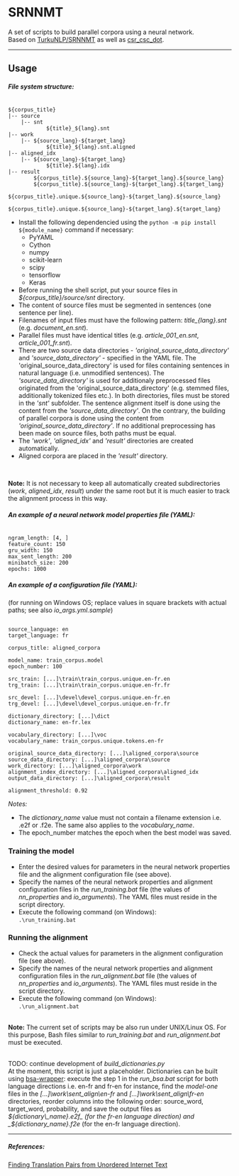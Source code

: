 # SRNNMT
A set of scripts to build parallel corpora using a neural network.<br>
Based on [TurkuNLP/SRNNMT](https://github.com/TurkuNLP/SRNNMT) as well as [csr_csc_dot](https://github.com/fginter/csr_csc_dot).
<hr>

## Usage
##### File system structure:
<pre><code>
${corpus_title}
|-- source
    |-- snt
            ${title}_${lang}.snt
|-- work
    |-- ${source_lang}-${target_lang}
            ${title}_${lang}.snt.aligned
|-- aligned_idx
    |-- ${source_lang}-${target_lang}
            ${title}.${lang}.idx
|-- result
        ${corpus_title}.${source_lang}-${target_lang}.${source_lang}
        ${corpus_title}.${source_lang}-${target_lang}.${target_lang}
        ${corpus_title}.unique.${source_lang}-${target_lang}.${source_lang}
        ${corpus_title}.unique.${source_lang}-${target_lang}.${target_lang}
</code></pre>

* Install the following dependencied using the `python -m pip install ${module_name}` command if necessary:
  * PyYAML
  * Cython
  * numpy
  * scikit-learn
  * scipy
  * tensorflow
  * Keras
* Before running the shell script, put your source files in _${corpus\_title}/source/snt_ directory.
* The content of source files must be segmented in sentences (one sentence per line).
* Filenames of input files must have the following pattern: _${title}\_${lang}.snt_ (e.g. _document\_en.snt_).
* Parallel files must have identical titles (e.g. _article\_001\_en.snt_, _article\_001\_fr.snt_).
* There are two source data directories - _'original_source_data_directory'_ and _'source_data_directory'_ - specified in the YAML file.
The 'original_source_data_directory' is used for files containing sentences in natural language (i.e. unmodified sentences).
The _'source_data_directory'_ is used for additionaly preprocessed files originated from the 'original_source_data_directory'
(e.g. stemmed files, additionally tokenized files etc.).
In both directories, files must be stored in the _'snt'_ subfolder.
The sentence alignment itself is done using the content from the _'source_data_directory'_.
On the contrary, the building of parallel corpora is done using the content from _'original_source_data_directory'_.
If no additional preprocessing has been made on source files, both paths must be equal.
* The _'work'_, _'aligned_idx'_ and _'result'_ directories are created automatically.
* Aligned corpora are placed in the _'result'_ directory.
<br>

__Note:__ It is not necessary to keep all automatically created subdirectories (_work_, _aligned_idx_, _result_) under
the same root but it is much easier to track the alignment process in this way.

##### An example of a neural network model properties file (YAML):
<pre><code>
ngram_length: [4, ]
feature_count: 150
gru_width: 150
max_sent_length: 200
minibatch_size: 200
epochs: 1000
</code></pre>

##### An example of a configuration file (YAML):
(for running on Windows OS; replace values in square brackets with actual paths; see also _io\_args.yml.sample_)
<pre><code>
source_language: en
target_language: fr

corpus_title: aligned_corpora

model_name: train_corpus.model
epoch_number: 100

src_train: [...]\train\train_corpus.unique.en-fr.en
trg_train: [...]\train\train_corpus.unique.en-fr.fr

src_devel: [...]\devel\devel_corpus.unique.en-fr.en
trg_devel: [...]\devel\devel_corpus.unique.en-fr.fr

dictionary_directory: [...]\dict
dictionary_name: en-fr.lex

vocabulary_directory: [...]\voc
vocabulary_name: train_corpus.unique.tokens.en-fr

original_source_data_directory: [...]\aligned_corpora\source
source_data_directory: [...]\aligned_corpora\source
work_directory: [...]\aligned_corpora\work
alignment_index_directory: [...]\aligned_corpora\aligned_idx
output_data_directory: [...]\aligned_corpora\result

alignment_threshold: 0.92
</code></pre>

_Notes:_
* The _dictionary\_name_ value must not contain a filename extension i.e. .e2f or .f2e.
The same also applies to the _vocabulary\_name_.
* The epoch_number matches the epoch when the best model was saved.

### Training the model
* Enter the desired values for parameters in the neural network properties file and the alignment configuration file (see above).
* Specify the names of the neural network properties and alignment configuration files in the _run\_training.bat_ file
(the values of _nn_properties_ and _io_arguments_). The YAML files must reside in the script directory.
* Execute the following command (on Windows):<br>
`.\run_training.bat`

### Running the alignment
* Check the actual values for parameters in the alignment configuration file (see above).
* Specify the names of the neural network properties and alignment configuration files in the _run\_alignment.bat_ file
(the values of _nn_properties_ and _io_arguments_). The YAML files must reside in the script directory.
* Execute the following command (on Windows):<br>
`.\run_alignment.bat`
<br><br>

__Note:__ The current set of scripts may be also run under UNIX/Linux OS.
For this purpose, Bash files similar to _run\_training.bat_ and _run\_alignment.bat_ must be executed.
<br><br>

TODO: continue development of _build\_dictionaries.py_<br>
At the moment, this script is just a placeholder. Dictionaries can be built using [bsa-wrapper](https://github.com/janissl/bsa-wrapper):
execute the step 1 in the _run\_bsa.bat_ script for both language directions i.e. en-fr and fr-en for instance,
find the _model-one_ files in the _[...]\work\sent\_align\en-fr_ and _[...]\work\sent\_align\fr-en_ directories, reorder
columns into the following order: source_word, target_word, probability, and save the output files as _${dictionary\_name}.e2f_
(for the fr-en language direction) and _${dictionary\_name}.f2e_ (for the en-fr language direction).
<hr>

##### References:
[Finding Translation Pairs from Unordered Internet Text](https://blogs.helsinki.fi/language-technology/files/2017/09/FINMT2017_Kanerva.pdf)
